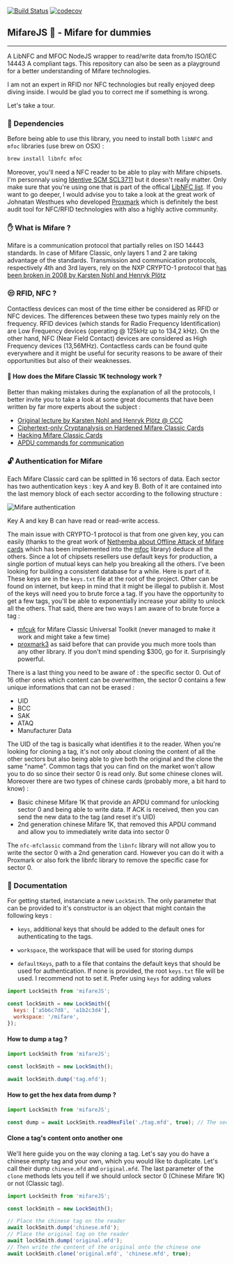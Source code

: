 [![Build Status](https://travis-ci.org/emaincourt/MifareJS.svg?branch=master)](https://travis-ci.org/emaincourt/MifareJS) [![codecov](https://codecov.io/gh/emaincourt/MifareJS/branch/master/graph/badge.svg)](https://codecov.io/gh/emaincourt/MifareJS)

## MifareJS :pig:  - Mifare for dummies

***

A LibNFC and MFOC NodeJS wrapper to read/write data from/to ISO/IEC 14443 A compliant tags. This repository can also be seen as a playground for a better understanding of Mifare technologies.

I am not an expert in RFID nor NFC technologies but really enjoyed deep diving inside. I would be glad you to correct me if something is wrong.

Let's take a tour.

### :dolls: Dependencies

Before being able to use this library, you need to install both `libNFC` and `mfoc` libraries (use brew on OSX) :

```bash
brew install libnfc mfoc
```

Moreover, you'll need a NFC reader to be able to play with Mifare chipsets. I'm personnaly using [Identive SCM SCL3711](https://www.amazon.fr/Identive-905169-SCM-SCL3711-USB/dp/B00G6G1WH2) but it doesn't really matter. Only make sure that you're using one that is part of the offical [LibNFC list](http://nfc-tools.org/index.php?title=Devices_compatibility_matrix). If you want to go deeper, I would advise you to take a look at the great work of Johnatan Westhues who developed [Proxmark](https://github.com/Proxmark/proxmark3/wiki) which is definitely the best audit tool for NFC/RFID technologies with also a highly active community.

### :hand: What is Mifare ?

Mifare is a communication protocol that partially relies on ISO 14443 standards. In case of Mifare Classic, only layers 1 and 2 are taking advantage of the standards. Transmission and communication protocols, respectively 4th and 3rd layers, rely on the NXP CRYPTO-1 protocol that [has been broken in 2008 by Karsten Nohl and Henryk Plötz](https://www.blackhat.com/presentations/bh-usa-08/Nohl/BH_US_08_Nohl_Mifare.pdf)

### :unamused: RFID, NFC ?

Contactless devices can most of the time either be considered as RFID or NFC devices. The differences between these two types mainly rely on the frequency. RFID devices (which stands for Radio Frequency Identification) are Low Frequency devices (operating @ 125kHz up to 134,2 kHz). On the other hand, NFC (Near Field Contact) devices are considered as High Frequency devices (13,56MHz). Contactless cards can be found quite everywhere and it might be useful for security reasons to be aware of their opportunities but also of their weaknesses.

#### :mag_right: How does the Mifare Classic 1K technology work ?

Better than making mistakes during the explanation of all the protocols, I better invite you to take a look at some great documents that have been written by far more experts about the subject :
- [Original lecture by Karsten Nohl and Henryk Plötz @ CCC ](https://events.ccc.de/congress/2008/Fahrplan/attachments/1241_081229.25C3.RFIDSecurity.pdf)
- [Ciphertext-only Cryptanalysis on Hardened Mifare Classic
Cards](http://www.cs.ru.nl/~rverdult/Ciphertext-only_Cryptanalysis_on_Hardened_Mifare_Classic_Cards-CCS_2015.pdf)
- [Hacking Mifare Classic Cards](https://www.blackhat.com/docs/sp-14/materials/arsenal/sp-14-Almeida-Hacking-MIFARE-Classic-Cards-Slides.pdf)
- [APDU commands for communication](http://read.pudn.com/downloads157/doc/701059/Mifare%20APDU.pdf)

### :unlock: Authentication for Mifare

Each Mifare Classic card can be splitted in 16 sectors of data. Each sector has two authentication keys : key A and key B. Both of it are contained into the last memory block of each sector according to the following structure :

![Mifare authentication](https://img4.hostingpics.net/pics/613126Capturedecran20170809a181719.png)

Key A and key B can have read or read-write access.

The main issue with CRYPTO-1 protocol is that from one given key, you can easily (thanks to the great work of [Nethemba about Offline Attack of Mifare cards](https://nethemba.com/resources/mifare-classic-slides.pdf) which has been implemented into the [mfoc](https://github.com/nfc-tools/mfoc) library) deduce all the others. Since a lot of chipsets resellers use default keys for production, a single portion of mutual keys can help you breaking all the others. I've been looking for building a consistent database for a while. Here is part of it. These keys are in the `keys.txt` file at the root of the project. Other can be found on internet, but keep in mind that it might be illegal to publish it. Most of the keys will need you to brute force a tag. If you have the opportunity to get a few tags, you'll be able to exponentially increase your ability to unlock all the others. That said, there are two ways I am aware of to brute force a tag :

- [mfcuk](https://github.com/nfc-tools/mfcuk) for Mifare Classic Universal Toolkit (never managed to make it work and might take a few time)
- [proxmark3](https://store.ryscc.com/) as said before that can provide you much more tools than any other library. If you don't mind spending $300, go for it. Surprisingly powerful.

There is a last thing you need to be aware of : the specific sector 0. Out of 16 other ones which content can be overwritten, the sector 0 contains a few unique informations that can not be erased :

- UID
- BCC
- SAK
- ATAQ
- Manufacturer Data

The UID of the tag is basically what identifies it to the reader. When you're looking for cloning a tag, it's not only about cloning the content of all the other sectors but also being able to give both the original and the clone the same "name". Common tags that you can find on the market won't allow you to do so since their sector 0 is read only. But some chinese clones will. Moreover there are two types of chinese cards (probably more, a bit hard to know) :

- Basic chinese Mifare 1K that provide an APDU command for unlocking sector 0 and being able to write data. If ACK is received, then you can send the new data to the tag (and reset it's UID)
- 2nd generation chinese Mifare 1K, that removed this APDU command and allow you to immediately write data into sector 0

The `nfc-mfclassic` command from the `libnfc` library will not allow you to write the sector 0 with a 2nd generation card. However you can do it with a Proxmark or also fork the libnfc library to remove the specific case for sector 0.

### :notebook_with_decorative_cover: Documentation

For getting started, instanciate a new `LockSmith`. The only parameter that can be provided to it's constructor is an object that might contain the following keys :

- `keys`, additional keys that should be added to the default ones for authenticating to the tags.

- `workspace`, the workspace that will be used for storing dumps

- `defaultKeys`, path to a file that contains the default keys that should be used for authentication. If none is provided, the root `keys.txt` file will be used. I recommend not to set it. Prefer using `keys` for adding values

```javascript
import LockSmith from 'mifareJS';

const lockSmith = new LockSmith({
  keys: ['a5b6c7d8', 'a1b2c3d4'],
  workspace: '/mifare',
});
```

#### How to dump a tag ?

```javascript
import LockSmith from 'mifareJS';

const lockSmith = new LockSmith();

await lockSmith.dump('tag.mfd');
```

#### How to get the hex data from dump ?

```javascript
import LockSmith from 'mifareJS';

const dump = await LockSmith.readHexFile('./tag.mfd', true); // The second parameter can be set to false if you don't want the hex content to be displayed in standard output
```

#### Clone a tag's content onto another one

We'll here guide you on the way cloning a tag. Let's say you do have a chinese empty tag and your own, which you would like to duplicate. Let's call their dump `chinese.mfd` and `original.mfd`. The last parameter of the `clone` methods lets you tell if we should unlock sector 0 (Chinese Mifare 1K) or not (Classic tag).

```javascript
import LockSmith from 'mifareJS';

const lockSmith = new LockSmith();

// Place the chinese tag on the reader
await lockSmith.dump('chinese.mfd');
// Place the original tag on the reader
await lockSmith.dump('original.mfd');
// Then write the content of the original onto the chinese one
await LockSmith.clone('original.mfd', 'chinese.mfd', true);

```
